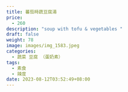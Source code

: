 ```yaml
---
title: 蕃茄時蔬豆腐湯
price:
  - 260
description: "soup with tofu & vegetables "
draft: false
weight: 78
image: images/img_1583.jpeg
categories:
  - 蔬菜 豆腐 （蛋奶素）
tags:
  - 素食
  - 辣度
date: 2023-08-12T03:52:49+08:00
---
```



